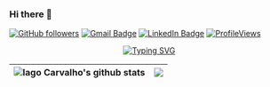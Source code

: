 ### Hi there 👋

[![GitHub followers](https://img.shields.io/github/followers/iagoac?label=Follow&style=social)](https://github.com/iagoac/?tab=follow)
[![Gmail Badge](https://img.shields.io/badge/-iago.august@gmail.com-c14438?style=social&logo=Gmail&logoColor=red&link=mailto:iago.august@gmail.com)](mailto:iago.august@gmail.com)
[![LinkedIn Badge](https://img.shields.io/badge/-LinkedIn-blue?style=social&logo=Linkedin&logoColor=blue&link=https://www.linkedin.com/in/iagoacarvalho/)]([https://www.linkedin.com/in/ashleymavericks/](https://www.linkedin.com/in/iagoacarvalho/))
[![ProfileViews](https://komarev.com/ghpvc/?username=iagoac&color=red&style=flat)](https://komarev.com/ghpvc/?username=iagoac)

<p align="center">
  <a href="https://git.io/typing-svg"><img src="https://readme-typing-svg.demolab.com?font=Courier&size=22&pause=1000&center=true&vCenter=true&multiline=true&repeat=false&random=false&width=435&height=120&lines=Computer+Science+professor;Algorithms+for+optimization;Statistics+and+machine+learning;Decision+sciences+and+OR" alt="Typing SVG" /></a>
</p>

| <img align="center" src="https://github-readme-stats.vercel.app/api?username=iagoac&show_icons=true&include_all_commits=true&theme=dark" alt="Iago Carvalho's github stats" /> | <img align="center" src="https://github-readme-stats.vercel.app/api/top-langs/?username=iagoac&layout=donut&theme=dark&hide=TeX" /></a> |
| ------------- | ------------- |
<!--
**iagoac/iagoac** is a ✨ _special_ ✨ repository because its `README.md` (this file) appears on your GitHub profile.

Here are some ideas to get you started:

- 🔭 I’m currently working on ...
- 🌱 I’m currently learning ...
- 👯 I’m looking to collaborate on ...
- 🤔 I’m looking for help with ...
- 💬 Ask me about ...
- 📫 How to reach me: ...
- 😄 Pronouns: ...
- ⚡ Fun fact: ...
-->
